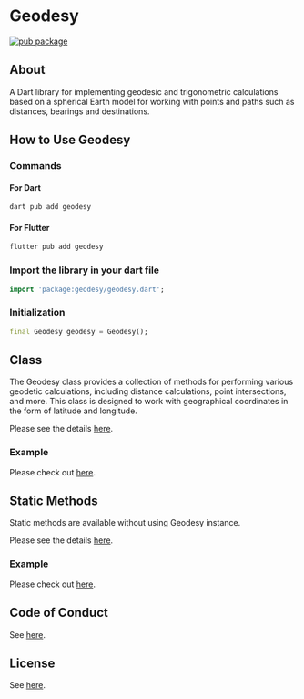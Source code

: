 # Geodesy

[![pub package](https://img.shields.io/pub/v/geodesy.svg)](https://pub.dartlang.org/packages/geodesy)

## About

A Dart library for implementing geodesic and trigonometric calculations based on a spherical Earth model for working with points and paths such as distances, bearings and destinations.

## How to Use Geodesy

### Commands

#### For Dart

```dart
dart pub add geodesy
```

#### For Flutter

```dart
flutter pub add geodesy
```

### Import the library in your dart file

```dart
import 'package:geodesy/geodesy.dart';
```

### Initialization

```dart
final Geodesy geodesy = Geodesy();
```

## Class

The Geodesy class provides a collection of methods for performing various geodetic calculations, including distance calculations, point intersections, and more. This class is designed to work with geographical coordinates in the form of latitude and longitude.

Please see the details [here](doc/CLASS.md).

### Example

Please check out [here](example/class_example.dart).

## Static Methods

Static methods are available without using Geodesy instance.

Please see the details  [here](doc/METHODS.md).
### Example

Please check out [here](example/static_example.dart).
## Code of Conduct

See [here](doc/CODE_OF_CONDUCT.md).

## License

See [here](./LICENSE).
